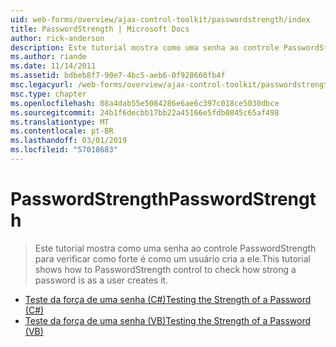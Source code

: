 ```yaml
---
uid: web-forms/overview/ajax-control-toolkit/passwordstrength/index
title: PasswordStrength | Microsoft Docs
author: rick-anderson
description: Este tutorial mostra como uma senha ao controle PasswordStrength para verificar como forte é como um usuário cria a ele.
ms.author: riande
ms.date: 11/14/2011
ms.assetid: bdbeb8f7-90e7-4bc5-aeb6-0f928660fb4f
msc.legacyurl: /web-forms/overview/ajax-control-toolkit/passwordstrength
msc.type: chapter
ms.openlocfilehash: 08a4dab55e5084286e6ae6c397c018ce5030dbce
ms.sourcegitcommit: 24b1f6decbb17bb22a45166e5fdb0845c65af498
ms.translationtype: MT
ms.contentlocale: pt-BR
ms.lasthandoff: 03/01/2019
ms.locfileid: "57018683"
---
```

<a name="passwordstrength"></a><span data-ttu-id="ada8b-103">PasswordStrength</span><span class="sxs-lookup"><span data-stu-id="ada8b-103">PasswordStrength</span></span>
====================
> <span data-ttu-id="ada8b-104">Este tutorial mostra como uma senha ao controle PasswordStrength para verificar como forte é como um usuário cria a ele.</span><span class="sxs-lookup"><span data-stu-id="ada8b-104">This tutorial shows how to PasswordStrength control to check how strong a password is as a user creates it.</span></span>


- [<span data-ttu-id="ada8b-105">Teste da força de uma senha (C#)</span><span class="sxs-lookup"><span data-stu-id="ada8b-105">Testing the Strength of a Password (C#)</span></span>](testing-the-strength-of-a-password-cs.md)
- [<span data-ttu-id="ada8b-106">Teste da força de uma senha (VB)</span><span class="sxs-lookup"><span data-stu-id="ada8b-106">Testing the Strength of a Password (VB)</span></span>](testing-the-strength-of-a-password-vb.md)
